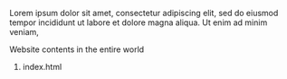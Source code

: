 Lorem ipsum dolor sit amet, consectetur adipiscing elit, sed do eiusmod tempor incididunt ut labore et dolore magna aliqua. Ut enim ad minim veniam, 

Website contents in the entire world
1. index.html
